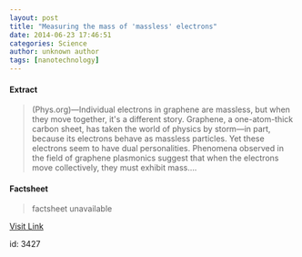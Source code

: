 ```yaml
---
layout: post
title: "Measuring the mass of 'massless' electrons"
date: 2014-06-23 17:46:51
categories: Science
author: unknown author
tags: [nanotechnology]
---
```



#### Extract
>(Phys.org)—Individual electrons in graphene are massless, but when they move together, it's a different story. Graphene, a one-atom-thick carbon sheet, has taken the world of physics by storm—in part, because its electrons behave as massless particles. Yet these electrons seem to have dual personalities. Phenomena observed in the field of graphene plasmonics suggest that when the electrons move collectively, they must exhibit mass....

#### Factsheet
>factsheet unavailable

[Visit Link](http://phys.org/news322749966.html)

id:    3427


